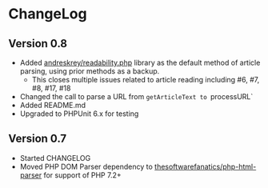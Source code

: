 # ChangeLog

## Version 0.8

- Added [andreskrey/readability.php](https://github.com/andreskrey/readability.php) library as the default method of article parsing, using prior methods as a backup.
  - This closes multiple issues related to article reading including #6, #7, #8, #17, #18
- Changed the call to parse a URL from `getArticleText to `processURL`
- Added README.md
- Upgraded to PHPUnit 6.x for testing


## Version 0.7

- Started CHANGELOG
- Moved PHP DOM Parser dependency to [thesoftwarefanatics/php-html-parser](https://github.com/thesoftwarefanatics/php-html-parser) for support of PHP 7.2+
